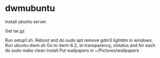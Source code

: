 # dwmubuntu

Install ubuntu server.

Get tar.gz

Run setup1.sh. Reboot and do sudo apt remove gdm3 lightdm in windows. Run ubuntu-dwm.sh
Go to dwm-6.2, st-transparency, slstatus and for each do sudo make clean install 
Put wallpapers in ~/Pictures/wallpapers
